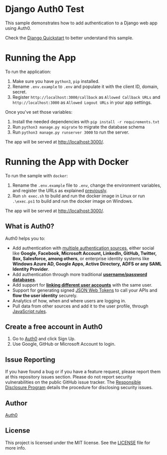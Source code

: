 # Django Auth0 Test


This sample demonstrates how to add authentication to a Django web app using Auth0.

Check the [Django Quickstart](https://auth0.com/docs/quickstart/webapp/django) to better understand this sample.

# Running the App

To run the application:

1. Make sure you have `python3`, `pip` installed.
2. Rename `.env.example` to `.env` and populate it with the client ID, domain, secret.
3. Register `http://localhost:3000/callback` as `Allowed Callback URLs` and `http://localhost:3000` as `Allowed Logout URLs` in your app settings.

Once you've set those variables:

1. Install the needed dependencies with `pip install -r requirements.txt`
2. Run `python3 manage.py migrate` to migrate the database schema
3. Run `python3 manage.py runserver 3000` to run the server.

The app will be served at [http://localhost:3000/](http://localhost:3000/).

# Running the App with Docker

To run the sample with `docker`:

1. Rename the `.env.example` file to `.env`, change the environment variables, and register the URLs as explained [previously](#running-the-app).
2. Run `sh exec.sh` to build and run the docker image in Linux or run `.\exec.ps1` to build and run the docker image on Windows.

The app will be served at [http://localhost:3000/](http://localhost:3000/).

## What is Auth0?

Auth0 helps you to:

* Add authentication with [multiple authentication sources](https://docs.auth0.com/identityproviders), either social like **Google, Facebook, Microsoft Account, LinkedIn, GitHub, Twitter, Box, Salesforce, among others**, or enterprise identity systems like **Windows Azure AD, Google Apps, Active Directory, ADFS or any SAML Identity Provider**.
* Add authentication through more traditional
**[username/password databases](https://docs.auth0.com/mysql-connection-tutorial)**.
* Add support for **[linking different user accounts](https://docs.auth0.com/link-accounts)** with the same user.
* Support for generating signed [JSON Web Tokens](https://docs.auth0.com/jwt) to call your APIs and
**flow the user identity** securely.
* Analytics of how, when and where users are logging in.
* Pull data from other sources and add it to the user profile, through [JavaScript rules](https://docs.auth0.com/rules).

## Create a free account in Auth0

1. Go to [Auth0](https://auth0.com) and click Sign Up.
2. Use Google, GitHub or Microsoft Account to login.

## Issue Reporting

If you have found a bug or if you have a feature request, please report them at this repository issues section. Please do not report security vulnerabilities on the public GitHub issue tracker. The [Responsible Disclosure Program](https://auth0.com/whitehat) details the procedure for disclosing security issues.

## Author

[Auth0](https://auth0.com)

## License

This project is licensed under the MIT license. See the [LICENSE](LICENSE) file for more info.
